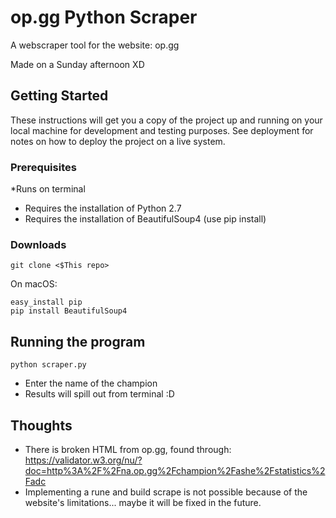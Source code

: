# op.gg Python Scraper

A webscraper tool for the website: op.gg

Made on a Sunday afternoon XD

## Getting Started

These instructions will get you a copy of the project up and running on your local machine for development and testing purposes. See deployment for notes on how to deploy the project on a live system.

### Prerequisites

*Runs on terminal
- Requires the installation of Python 2.7
- Requires the installation of BeautifulSoup4 (use pip install)

### Downloads

```
git clone <$This repo>
```

On macOS:
```
easy_install pip  
pip install BeautifulSoup4
```

## Running the program

```
python scraper.py
```
- Enter the name of the champion
- Results will spill out from terminal :D

## Thoughts

- There is broken HTML from op.gg, found through: https://validator.w3.org/nu/?doc=http%3A%2F%2Fna.op.gg%2Fchampion%2Fashe%2Fstatistics%2Fadc
- Implementing a rune and build scrape is not possible because of the website's limitations... maybe it will be fixed in the future.


